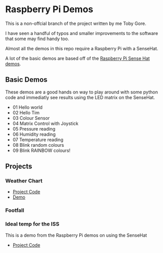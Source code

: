 # Raspberry Pi Demos

This is a non-offcial branch of the project written by me Toby Gore.

I have seen a handful of typos and smaller improvements to the software that some may find handy too.

Almost all the demos in this repo require a Raspberry Pi with a SenseHat.

A lot of the basic demos are based off of the [Raspberry Pi Sense Hat demos](https://projects.raspberrypi.org/en/projects/getting-started-with-the-sense-hat).

## Basic Demos

These demos are a good hands on way to play around with some python code and immediatly see results using the LED matrix on the SenseHat.

- 01 Hello world
- 02 Hello Tim
- 03 Colour Sensor
- 04 Matrix Control with Joystick
- 05 Pressure reading
- 06 Humidity reading
- 07 Temperature reading
- 08 Blink random colours
- 09 Blink RAINBOW colours!

## Projects

### Weather Chart
- [Project Code](/projects/weather-chart/)
- [Demo](https://pi-weather.wollivan.dev/)


### Footfall

### Ideal temp for the ISS

This is a demo from the Raspberry Pi demos on using the SenseHat

- [Project Code](/projects/iss-conditions/)
